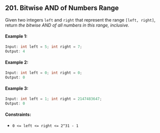 ## 201. Bitwise AND of Numbers Range

Given two integers `left` and `right` that represent the range `[left, right]`, return _the bitwise AND of all numbers in this range, inclusive._

#### Example 1:
```java
Input: int left = 5; int right = 7;
Output: 4
```
#### Example 2:
```java
Input: int left = 0; int right = 0;
Output: 0
```

#### Example 3:
```java
Input: int left = 1; int right = 2147483647;
Output: 0
```

#### Constraints:
- `0 <= left <= right <= 2^31 - 1`